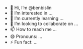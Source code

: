 - 👋 Hi, I’m @benbislin
- 👀 I’m interested in ...
- 🌱 I’m currently learning ...
- 💞️ I’m looking to collaborate on ...
- 📫 How to reach me ...
- 😄 Pronouns: ...
- ⚡ Fun fact: ...

<!---
benbislin/benbislin is a ✨ special ✨ repository because its `README.md` (this file) appears on your GitHub profile.
You can click the Preview link to take a look at your changes.
--->
